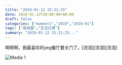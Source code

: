 ```yaml
---
title: "2019-01-12 15:21:25"
date: 2019-01-12T10:00:00+08:00
draft: false
categories: ["moments","2019","2019-01"]
tags: ["朋友圈","生活记录"]
summary: "2019-01-12 15:21:25..."
---
```


啊啊啊，我最喜欢的yeg餐厅要关门了。[流泪][流泪][流泪]

![Media 1](/Moments/photos/2019-01-12/201901121521250.jpg)

